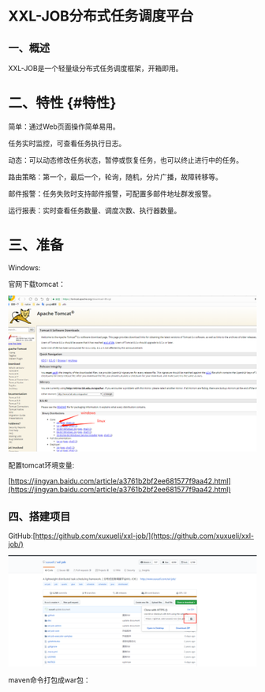 # XXL-JOB分布式任务调度平台

## 一、概述

XXL-JOB是一个轻量级分布式任务调度框架，开箱即用。

# 二、特性 {#特性}

简单：通过Web页面操作简单易用。

任务实时监控，可查看任务执行日志。

动态：可以动态修改任务状态，暂停或恢复任务，也可以终止进行中的任务。

路由策略：第一个，最后一个，轮询，随机，分片广播，故障转移等。

邮件报警：任务失败时支持邮件报警，可配置多邮件地址群发报警。

运行报表：实时查看任务数量、调度次数、执行器数量。

# 三、准备

Windows:

官网下载tomcat：

![](/assets/微信截图_20190712173009.png)

配置tomcat环境变量:

[https://jingyan.baidu.com/article/a3761b2bf2ee681577f9aa42.html](https://jingyan.baidu.com/article/a3761b2bf2ee681577f9aa42.html)

## 四、搭建项目

GitHub:[https://github.com/xuxueli/xxl-job/](https://github.com/xuxueli/xxl-job/)

![](/assets/微信截图_20190712172637.png)

maven命令打包成war包：



